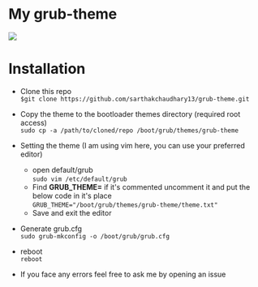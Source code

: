 # My grub-theme

<img src = "https://preview.redd.it/roh9dg2s2m851.jpg?width=960&crop=smart&auto=webp&s=cba2a4896da57f0935d234fb1c7bb4a4d706762b">

# Installation
- Clone this repo  
`$git clone https://github.com/sarthakchaudhary13/grub-theme.git`

- Copy the theme to the bootloader themes directory (required root access)  
`sudo cp -a /path/to/cloned/repo /boot/grub/themes/grub-theme`

- Setting the theme (I am using vim here, you can use your preferred editor)
  - open default/grub  
   `sudo vim /etc/default/grub`
  - Find **GRUB_THEME=** if it's commented uncomment it and put the below code in it's place  
  `GRUB_THEME="/boot/grub/themes/grub-theme/theme.txt"`
  - Save and exit the editor
  
- Generate grub.cfg  
 `sudo grub-mkconfig -o /boot/grub/grub.cfg`
 
 - reboot  
 `reboot`
 
 - If you face any errors feel free to ask me by opening an issue
